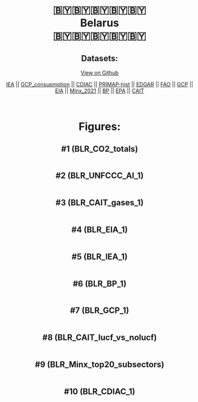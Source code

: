
<center>
<h1 align="center">
🇧🇾🇧🇾🇧🇾🇧🇾🇧🇾
<br>
Belarus
<br>
🇧🇾🇧🇾🇧🇾🇧🇾🇧🇾
</h1>
<h2>Datasets:</h2>
<p><a href="https://github.com/dquintani/GreenhouseData/tree/master/country_data/BLR_Belarus/data">View on Github</a>
<br></p><p><a href="data/BLR_IEA.csv">IEA</a> || <a href="data/BLR_GCP_consupmption.csv">GCP_consupmption</a> || <a href="data/BLR_CDIAC.csv">CDIAC</a> || <a href="data/BLR_PRIMAP-hist.csv">PRIMAP-hist</a> || <a href="data/BLR_EDGAR.csv">EDGAR</a> || <a href="data/BLR_FAO.csv">FAO</a> || <a href="data/BLR_GCP.csv">GCP</a> || <a href="data/BLR_EIA.csv">EIA</a> || <a href="data/BLR_Minx_2021.csv">Minx_2021</a> || <a href="data/BLR_BP.csv">BP</a> || <a href="data/BLR_EPA.csv">EPA</a> || <a href="data/BLR_CAIT.csv">CAIT</a></p><p><br></p>
<h1>Figures:</h1><h2>#1 (BLR_CO2_totals)</h2>
<p><img alt="" src="figures/BLR_CO2_totals.png" /></p><h2>#2 (BLR_UNFCCC_AI_1)</h2>
<p><img alt="" src="figures/BLR_UNFCCC_AI_1.png" /></p><h2>#3 (BLR_CAIT_gases_1)</h2>
<p><img alt="" src="figures/BLR_CAIT_gases_1.png" /></p><h2>#4 (BLR_EIA_1)</h2>
<p><img alt="" src="figures/BLR_EIA_1.png" /></p><h2>#5 (BLR_IEA_1)</h2>
<p><img alt="" src="figures/BLR_IEA_1.png" /></p><h2>#6 (BLR_BP_1)</h2>
<p><img alt="" src="figures/BLR_BP_1.png" /></p><h2>#7 (BLR_GCP_1)</h2>
<p><img alt="" src="figures/BLR_GCP_1.png" /></p><h2>#8 (BLR_CAIT_lucf_vs_nolucf)</h2>
<p><img alt="" src="figures/BLR_CAIT_lucf_vs_nolucf.png" /></p><h2>#9 (BLR_Minx_top20_subsectors)</h2>
<p><img alt="" src="figures/BLR_Minx_top20_subsectors.png" /></p><h2>#10 (BLR_CDIAC_1)</h2>
<p><img alt="" src="figures/BLR_CDIAC_1.png" /></p>